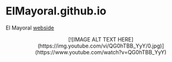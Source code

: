 # ElMayoral.github.io

El Mayoral [webside](https://elmayoral.github.io/)

<p align="center">
  [![IMAGE ALT TEXT HERE](https://img.youtube.com/vi/QG0hTBB_YyY/0.jpg)](https://www.youtube.com/watch?v=QG0hTBB_YyY)
</p>
